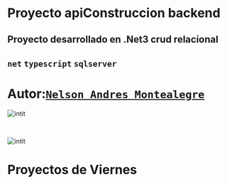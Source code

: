 # Proyecto apiConstruccion backend  
## Proyecto desarrollado en .Net3 crud relacional  

## `net` `typescript` `sqlserver` 

# Autor:[`Nelson Andres Montealegre`](https://github.com/erre0uno)

![intit](https://github.com/erre0uno/ApiTransitoCsharp/blob/main/docu/init.png?raw=true)

<br>

![intit](https://github.com/erre0uno/ApiTransitoCsharp/blob/main/docu/init2.png?raw=true)


# Proyectos de Viernes

